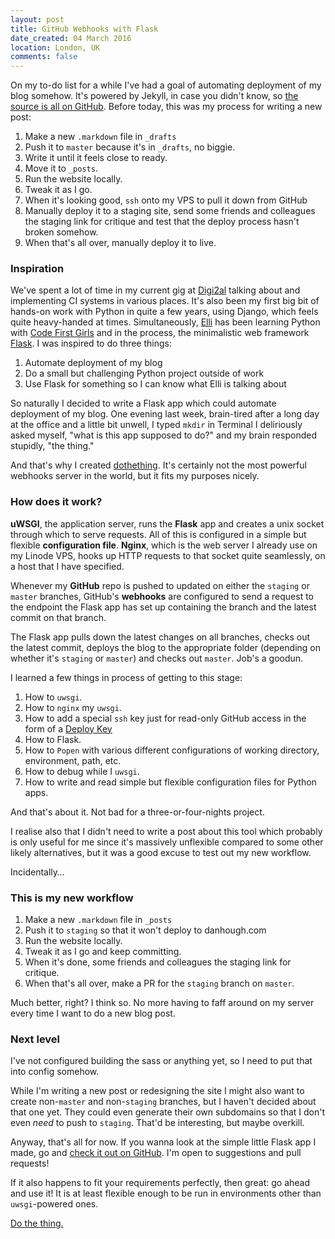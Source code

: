 ```yaml
---
layout: post
title: GitHub Webhooks with Flask
date_created: 04 March 2016
location: London, UK
comments: false
---
```


On my to-do list for a while I've had a goal of automating deployment of my blog
somehow. It's powered by Jekyll, in case you didn't know, so [the source is all on
GitHub](https://github.com/basicallydan/danhough.com).
Before today, this was my process for writing a new post:

1. Make a new `.markdown` file in `_drafts`
2. Push it to `master` because it's in `_drafts`, no biggie.
3. Write it until it feels close to ready.
4. Move it to `_posts`.
5. Run the website locally.
6. Tweak it as I go.
7. When it's looking good, `ssh` onto my VPS to pull it down from GitHub
8. Manually deploy it to a staging site, send some friends and colleagues the
   staging link for critique and test that the deploy process hasn't broken somehow.
9. When that's all over, manually deploy it to live.

### Inspiration

We've spent a lot of time in my current gig at [Digi2al](https://digi2al.co.uk)
talking about and implementing CI systems in various places. It's also been my
first big bit of hands-on work with Python in quite a few years, using Django,
which feels quite heavy-handed at times. Simultaneously,
[Elli](https://twitter.com/elli_thomas) has been learning Python with
[Code First Girls](https://twitter.com/codefirstgirls) and in the process,
the minimalistic web framework [Flask](http://flask.pocoo.org/). I was inspired to do three things:

1. Automate deployment of my blog
2. Do a small but challenging Python project outside of work
3. Use Flask for something so I can know what Elli is talking about

So naturally I decided to write a Flask app which could automate deployment of
my blog. One evening last week, brain-tired after a long day at the office and
a little bit unwell, I typed `mkdir` in Terminal I deliriously asked myself,
"what is this app supposed to do?" and my brain responded stupidly, "the thing."

And that's why I created [dothething](https://github.com/basicallydan/dothething).
It's certainly not the most powerful webhooks server in the world, but it fits
my purposes nicely.

### How does it work?

**uWSGI**, the application server, runs the **Flask** app and creates a unix
socket through which to serve requests. All of this is configured in a simple but
flexible **configuration file**. **Nginx**, which is the web server I already
use on my Linode VPS, hooks up HTTP requests to that socket quite seamlessly, on
a host that I have specified.

Whenever my **GitHub** repo is pushed to updated on either the `staging` or `master`
branches, GitHub's **webhooks** are configured to send a request to the endpoint the
Flask app has set up containing the branch and the latest commit on that branch.

The Flask app pulls down the latest changes on all branches, checks out the latest
commit, deploys the blog to the appropriate folder (depending on whether it's
`staging` or `master`) and checks out `master`. Job's a goodun.

I learned a few things in process of getting to this stage:

1. How to `uwsgi`.
2. How to `nginx` my `uwsgi`.
3. How to add a special `ssh` key just for read-only GitHub access in the form
   of a [Deploy Key](https://developer.github.com/guides/managing-deploy-keys/)
4. How to Flask.
5. How to `Popen` with various different configurations of working directory,
   environment, path, etc.
6. How to debug while I `uwsgi`.
7. How to write and read simple but flexible configuration files for Python apps.

And that's about it. Not bad for a three-or-four-nights project.

I realise also that I didn't need to write a post about this tool which probably
is only useful for me since it's massively unflexible compared to some other
likely alternatives, but it was a good excuse to test out my new workflow.

Incidentally&hellip;

### This is my new workflow

1. Make a new `.markdown` file in `_posts`
2. Push it to `staging` so that it won't deploy to danhough.com
3. Run the website locally.
4. Tweak it as I go and keep committing.
5. When it's done, some friends and colleagues the staging link for critique.
6. When that's all over, make a PR for the `staging` branch on `master`.

Much better, right? I think so. No more having to faff around on my server every
time I want to do a new blog post.

### Next level

I've not configured building the sass or anything yet, so I need to put that into
config somehow.

While I'm writing a new post or redesigning the site I might also want to create
non-`master` and non-`staging` branches, but I haven't decided about that one
yet. They could even generate their own subdomains so that I don't even _need_
to push to `staging`. That'd be interesting, but maybe overkill.

Anyway, that's all for now. If you wanna look at the simple little Flask app I made,
go and [check it out on GitHub](https://github.com/basicallydan/dothething). I'm open to suggestions and pull requests!

If it also happens to fit your requirements perfectly, then great: go ahead and
use it! It is at least flexible enough to be run in environments other than
`uwsgi`-powered ones.

<a href="https://github.com/basicallydan/dothething" class="cta--primary">Do the thing.</a>
